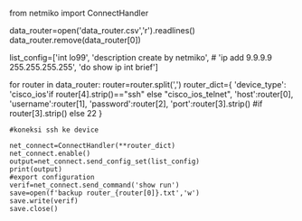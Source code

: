 from netmiko import ConnectHandler

data_router=open('data_router.csv','r').readlines()
data_router.remove(data_router[0])


list_config=['int lo99',
            'description create by netmiko',
            # 'ip add 9.9.9.9 255.255.255.255',
            'do show ip int brief']

for router in data_router:
    router=router.split(',')
    router_dict={
        'device_type': 'cisco_ios'if router[4].strip()=="ssh" else "cisco_ios_telnet",
        'host':router[0],
        'username':router[1],
        'password':router[2],
        'port':router[3].strip() #if router[3].strip() else 22
    }

    #koneksi ssh ke device

    net_connect=ConnectHandler(**router_dict)
    net_connect.enable()
    output=net_connect.send_config_set(list_config)
    print(output)
    #export configuration
    verif=net_connect.send_command('show run')
    save=open(f'backup router_{router[0]}.txt','w')
    save.write(verif)
    save.close()

    
